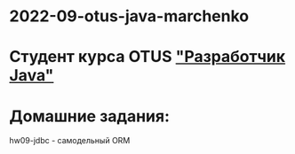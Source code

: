# 2022-09-otus-java-marchenko
# Студент курса OTUS ["Разработчик Java"](https://otus.ru/lessons/java-professional/?utm_source=github&utm_medium=free&utm_campaign=otus)

# Домашние задания:
hw09-jdbc       -   самодельный ORM